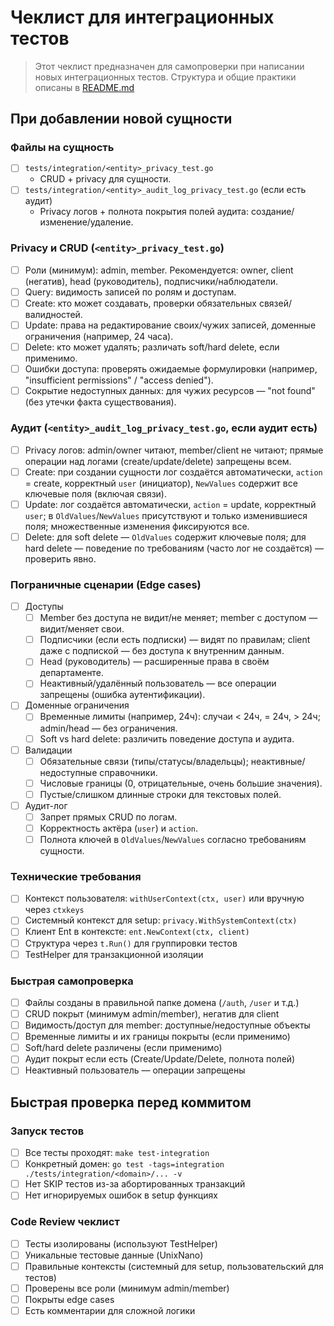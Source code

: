 # Чеклист для интеграционных тестов

> Этот чеклист предназначен для самопроверки при написании новых интеграционных тестов.
> Структура и общие практики описаны в [README.md](./README.md)

## При добавлении новой сущности

### Файлы на сущность
- [ ] `tests/integration/<entity>_privacy_test.go`
  - CRUD + privacy для сущности.
- [ ] `tests/integration/<entity>_audit_log_privacy_test.go` (если есть аудит)
  - Privacy логов + полнота покрытия полей аудита: создание/изменение/удаление.

### Privacy и CRUD (`<entity>_privacy_test.go`)
- [ ] Роли (минимум): admin, member. Рекомендуется: owner, client (негатив), head (руководитель), подписчики/наблюдатели.
- [ ] Query: видимость записей по ролям и доступам.
- [ ] Create: кто может создавать, проверки обязательных связей/валидностей.
- [ ] Update: права на редактирование своих/чужих записей, доменные ограничения (например, 24 часа).
- [ ] Delete: кто может удалять; различать soft/hard delete, если применимо.
- [ ] Ошибки доступа: проверять ожидаемые формулировки (например, "insufficient permissions" / "access denied").
- [ ] Сокрытие недоступных данных: для чужих ресурсов — "not found" (без утечки факта существования).

### Аудит (`<entity>_audit_log_privacy_test.go`, если аудит есть)
- [ ] Privacy логов: admin/owner читают, member/client не читают; прямые операции над логами (create/update/delete) запрещены всем.
- [ ] Create: при создании сущности лог создаётся автоматически, `action` = create, корректный `user` (инициатор), `NewValues` содержит все ключевые поля (включая связи).
- [ ] Update: лог создаётся автоматически, `action` = update, корректный `user`; в `OldValues`/`NewValues` присутствуют и только изменившиеся поля; множественные изменения фиксируются все.
- [ ] Delete: для soft delete — `OldValues` содержит ключевые поля; для hard delete — поведение по требованиям (часто лог не создаётся) — проверить явно.

### Пограничные сценарии (Edge cases)
- [ ] Доступы
  - [ ] Member без доступа не видит/не меняет; member с доступом — видит/меняет свои.
  - [ ] Подписчики (если есть подписки) — видят по правилам; client даже с подпиской — без доступа к внутренним данным.
  - [ ] Head (руководитель) — расширенные права в своём департаменте.
  - [ ] Неактивный/удалённый пользователь — все операции запрещены (ошибка аутентификации).
- [ ] Доменные ограничения
  - [ ] Временные лимиты (например, 24ч): случаи < 24ч, = 24ч, > 24ч; admin/head — без ограничения.
  - [ ] Soft vs hard delete: различить поведение доступа и аудита.
- [ ] Валидации
  - [ ] Обязательные связи (типы/статусы/владельцы); неактивные/недоступные справочники.
  - [ ] Числовые границы (0, отрицательные, очень большие значения).
  - [ ] Пустые/слишком длинные строки для текстовых полей.
- [ ] Аудит-лог
  - [ ] Запрет прямых CRUD по логам.
  - [ ] Корректность актёра (`user`) и `action`.
  - [ ] Полнота ключей в `OldValues`/`NewValues` согласно требованиям сущности.

### Технические требования
- [ ] Контекст пользователя: `withUserContext(ctx, user)` или вручную через `ctxkeys`
- [ ] Системный контекст для setup: `privacy.WithSystemContext(ctx)`
- [ ] Клиент Ent в контексте: `ent.NewContext(ctx, client)`
- [ ] Структура через `t.Run()` для группировки тестов
- [ ] TestHelper для транзакционной изоляции

### Быстрая самопроверка
- [ ] Файлы созданы в правильной папке домена (`/auth`, `/user` и т.д.)
- [ ] CRUD покрыт (минимум admin/member), негатив для client
- [ ] Видимость/доступ для member: доступные/недоступные объекты
- [ ] Временные лимиты и их границы покрыты (если применимо)
- [ ] Soft/hard delete различены (если применимо)
- [ ] Аудит покрыт если есть (Create/Update/Delete, полнота полей)
- [ ] Неактивный пользователь — операции запрещены

## Быстрая проверка перед коммитом

### Запуск тестов
- [ ] Все тесты проходят: `make test-integration`
- [ ] Конкретный домен: `go test -tags=integration ./tests/integration/<domain>/... -v`
- [ ] Нет SKIP тестов из-за абортированных транзакций
- [ ] Нет игнорируемых ошибок в setup функциях

### Code Review чеклист
- [ ] Тесты изолированы (используют TestHelper)
- [ ] Уникальные тестовые данные (UnixNano)
- [ ] Правильные контексты (системный для setup, пользовательский для тестов)
- [ ] Проверены все роли (минимум admin/member)
- [ ] Покрыты edge cases
- [ ] Есть комментарии для сложной логики
